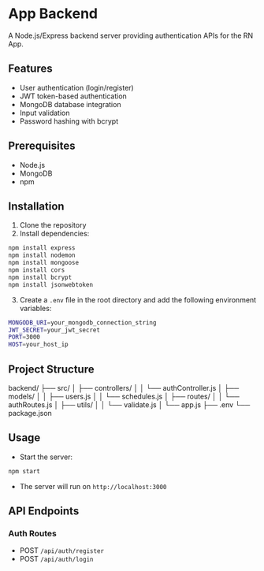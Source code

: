 # App Backend

A Node.js/Express backend server providing authentication APIs for the RN App.

## Features

- User authentication (login/register)
- JWT token-based authentication
- MongoDB database integration
- Input validation
- Password hashing with bcrypt

## Prerequisites

- Node.js
- MongoDB
- npm

## Installation

1. Clone the repository
2. Install dependencies:
```sh
npm install express
npm install nodemon
npm install mongoose
npm install cors
npm install bcrypt
npm install jsonwebtoken
```
3. Create a `.env` file in the root directory and add the following environment variables:
```sh
MONGODB_URI=your_mongodb_connection_string
JWT_SECRET=your_jwt_secret
PORT=3000
HOST=your_host_ip
```

## Project Structure
backend/
├── src/
│   ├── controllers/
│   │   └── authController.js
│   ├── models/
│   │   ├── users.js
│   │   └── schedules.js
│   ├── routes/
│   │   └── authRoutes.js
│   ├── utils/
│   │   └── validate.js
│   └── app.js
├── .env
└── package.json

## Usage
- Start the server:
```sh
npm start
```
- The server will run on `http://localhost:3000`

## API Endpoints

### Auth Routes

- POST `/api/auth/register`
- POST `/api/auth/login`

